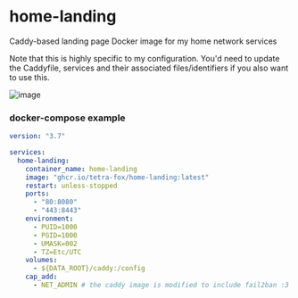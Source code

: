 # home-landing

Caddy-based landing page Docker image for my home network services

Note that this is highly specific to my configuration. You'd need to update the Caddyfile, services and their associated files/identifiers if you also want to use this.

![image](https://user-images.githubusercontent.com/6416201/169433837-6b2e2f16-913a-4829-9206-cdd56e51fbcd.png)

### docker-compose example

```yaml
version: "3.7"

services:
  home-landing:
    container_name: home-landing
    image: "ghcr.io/tetra-fox/home-landing:latest"
    restart: unless-stopped
    ports:
      - "80:8080"
      - "443:8443"
    environment:
      - PUID=1000
      - PGID=1000
      - UMASK=002
      - TZ=Etc/UTC
    volumes:
      - ${DATA_ROOT}/caddy:/config
    cap_add:
      - NET_ADMIN # the caddy image is modified to include fail2ban :3
```
